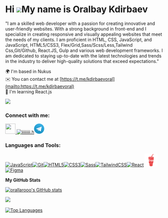 # Hi ![](https://user-images.githubusercontent.com/18350557/176309783-0785949b-9127-417c-8b55-ab5a4333674e.gif)My name is Oralbay Kdirbaev

<p align="left">"I am a skilled web developer with a passion for creating innovative and user-friendly websites. With a strong background in front-end and I specialize in creating responsive and visually appealing websites that meet the needs of my clients. I am proficient in HTML, CSS, JavaScript,  and JavaScript, HTML5/CSS3, Flex/Grid,Sass/Scss/Less,Tailwind Css,Git/Github, React.JS, Gulp and various web development frameworks. I am dedicated to staying up-to-date with the latest technologies and trends in the industry to deliver high-quality solutions that exceed expectations."</p>

 🌍 I'm based in Nukus
 <br />
 ✉️ You can contact me at [https://t.me/kdirbaevoral](mailto:https://t.me/kdirbaevoral)
 <br />
 🧠 I'm learning React.js
 <br />

<a href="https://www.github.com/orallarooo" target="_blank" rel="noreferrer"><img
src="https://img.shields.io/github/followers/orallarooo?logo=github&style=for-the-badge&color=000000&labelColor=ffffff" /></a>

<h3 align="left">Connect with me:</h3>



<p align="left"> <a href="https://www.github.com/orallarooo" target="_blank" rel="noreferrer"> <picture> <source media="(prefers-color-scheme: dark)" srcset="https://raw.githubusercontent.com/danielcranney/readme-generator/main/public/icons/socials/github-dark.svg" /> <source media="(prefers-color-scheme: light)" srcset="https://raw.githubusercontent.com/danielcranney/readme-generator/main/public/icons/socials/github.svg" /> <img src="https://raw.githubusercontent.com/danielcranney/readme-generator/main/public/icons/socials/github.svg" width="32" height="32" /> </picture> </a><a href="https://instagram.com/iiiiiiii.h" target="blank"><img src="https://raw.githubusercontent.com/rahuldkjain/github-profile-readme-generator/master/src/images/icons/Social/instagram.svg" alt="iiiiiiii.h" height="32" width="32" /></a><a href="https://t.me/kdirbaevoral" target="blank" rel="noreferrer"><img src="https://github.com/TelegramBeta/Telegram/blob/main/Assets/telegram.png" width="32px" height="32px" ></a>
</p>







<h3 align="left">Languages and Tools:</h3>
<p align="left">
<a href="https://developer.mozilla.org/en-US/docs/Web/JavaScript" target="_blank" rel="noreferrer"><img src="https://raw.githubusercontent.com/danielcranney/readme-generator/main/public/icons/skills/javascript-colored.svg" width="36" height="36" alt="JavaScript" /></a><a href="https://git-scm.com/" target="_blank" rel="noreferrer"><img src="https://raw.githubusercontent.com/danielcranney/readme-generator/main/public/icons/skills/git-colored.svg" width="36" height="36" alt="Git" /></a><a href="https://developer.mozilla.org/en-US/docs/Glossary/HTML5" target="_blank" rel="noreferrer"><img src="https://raw.githubusercontent.com/danielcranney/readme-generator/main/public/icons/skills/html5-colored.svg" width="36" height="36" alt="HTML5" /></a><a href="https://www.w3.org/TR/CSS/#css" target="_blank" rel="noreferrer"><img src="https://raw.githubusercontent.com/danielcranney/readme-generator/main/public/icons/skills/css3-colored.svg" width="36" height="36" alt="CSS3" /></a><a href="https://sass-lang.com/" target="_blank" rel="noreferrer"><img src="https://raw.githubusercontent.com/danielcranney/readme-generator/main/public/icons/skills/sass-colored.svg" width="36" height="36" alt="Sass" /></a><a href="https://tailwindcss.com/" target="_blank" rel="noreferrer"><img src="https://raw.githubusercontent.com/danielcranney/readme-generator/main/public/icons/skills/tailwindcss-colored.svg" width="36" height="36" alt="TailwindCSS" /></a><a href="https://reactjs.org/" target="_blank" rel="noreferrer"><img src="https://raw.githubusercontent.com/danielcranney/readme-generator/main/public/icons/skills/react-colored.svg" width="36" height="36" alt="React" /></a>
<a href="https://gulpjs.com" target="_blank" rel="noreferrer"> <img src="https://raw.githubusercontent.com/devicons/devicon/master/icons/gulp/gulp-plain.svg" alt="gulp" width="40" height="40"/></a> 
<a href="https://www.figma.com/" target="_blank" rel="noreferrer"><img src="https://raw.githubusercontent.com/danielcranney/readme-generator/main/public/icons/skills/figma-colored.svg" width="36" height="36" alt="Figma" /></a>
</p>

<b>My GitHub Stats</b>

<a href="http://www.github.com/orallarooo"><img src="https://github-readme-stats.vercel.app/api?username=orallarooo&show_icons=true&hide=&count_private=true&title_color=0891b2&text_color=ffffff&icon_color=0891b2&bg_color=1c1917&hide_border=true&show_icons=true" alt="orallarooo's GitHub stats" /></a>

<a href="http://www.github.com/orallarooo"><img src="https://github-readme-streak-stats.herokuapp.com/?user=orallarooo&stroke=ffffff&background=1c1917&ring=0891b2&fire=0891b2&currStreakNum=ffffff&currStreakLabel=0891b2&sideNums=ffffff&sideLabels=ffffff&dates=ffffff&hide_border=true" /></a>

<a href="https://github.com/orallarooo" align="left"><img src="https://github-readme-stats.vercel.app/api/top-langs/?username=orallarooo&langs_count=10&title_color=0891b2&text_color=ffffff&icon_color=0891b2&bg_color=1c1917&hide_border=true&locale=en&custom_title=Top%20%Languages" alt="Top Languages" /></a>
